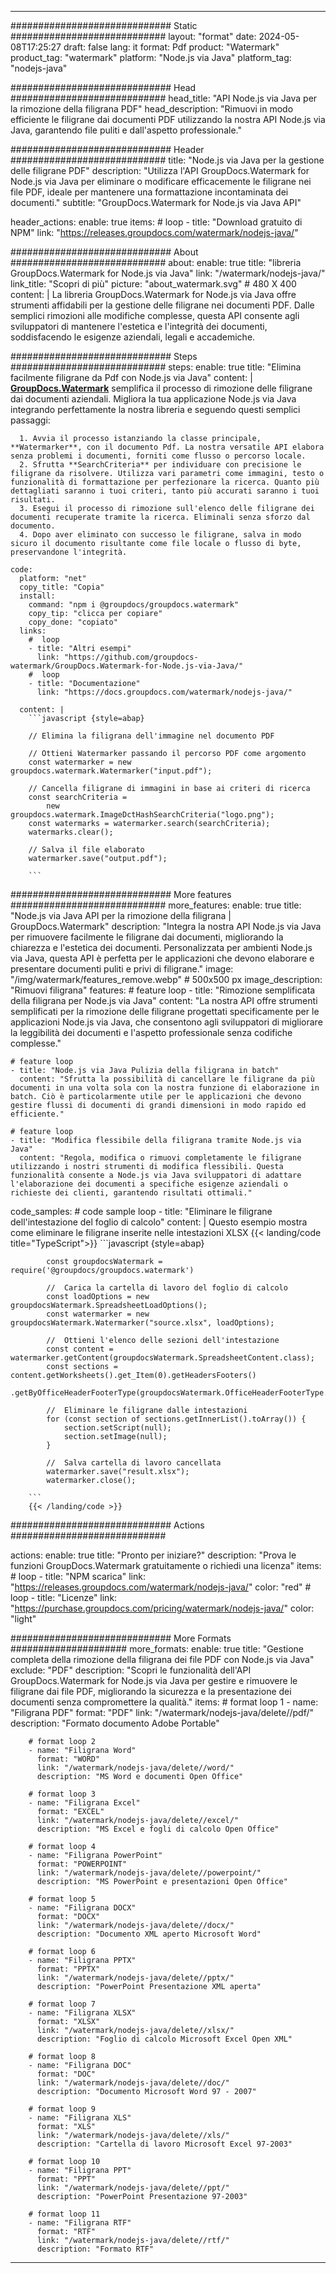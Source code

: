
---
############################# Static ############################
layout: "format"
date:  2024-05-08T17:25:27
draft: false
lang: it
format: Pdf
product: "Watermark"
product_tag: "watermark"
platform: "Node.js via Java"
platform_tag: "nodejs-java"

############################# Head ############################
head_title: "API Node.js via Java per la rimozione della filigrana PDF"
head_description: "Rimuovi in modo efficiente le filigrane dai documenti PDF utilizzando la nostra API Node.js via Java, garantendo file puliti e dall'aspetto professionale."

############################# Header ############################
title: "Node.js via Java per la gestione delle filigrane PDF" 
description: "Utilizza l'API GroupDocs.Watermark for Node.js via Java per eliminare o modificare efficacemente le filigrane nei file PDF, ideale per mantenere una formattazione incontaminata dei documenti."
subtitle: "GroupDocs.Watermark for Node.js via Java API" 

header_actions:
  enable: true
  items:
    #  loop
    - title: "Download gratuito di NPM"
      link: "https://releases.groupdocs.com/watermark/nodejs-java/"
      
############################# About ############################
about:
    enable: true
    title: "libreria GroupDocs.Watermark for Node.js via Java"
    link: "/watermark/nodejs-java/"
    link_title: "Scopri di più"
    picture: "about_watermark.svg" # 480 X 400
    content: |
       La libreria GroupDocs.Watermark for Node.js via Java offre strumenti affidabili per la gestione delle filigrane nei documenti PDF. Dalle semplici rimozioni alle modifiche complesse, questa API consente agli sviluppatori di mantenere l'estetica e l'integrità dei documenti, soddisfacendo le esigenze aziendali, legali e accademiche.

############################# Steps ############################
steps:
    enable: true
    title: "Elimina facilmente filigrane da Pdf con Node.js via Java"
    content: |
      **[GroupDocs.Watermark](https://products.groupdocs.com/watermark/nodejs-java/)** semplifica il processo di rimozione delle filigrane dai documenti aziendali. Migliora la tua applicazione Node.js via Java integrando perfettamente la nostra libreria e seguendo questi semplici passaggi:
      
      1. Avvia il processo istanziando la classe principale, **Watermarker**, con il documento Pdf. La nostra versatile API elabora senza problemi i documenti, forniti come flusso o percorso locale.
      2. Sfrutta **SearchCriteria** per individuare con precisione le filigrane da risolvere. Utilizza vari parametri come immagini, testo o funzionalità di formattazione per perfezionare la ricerca. Quanto più dettagliati saranno i tuoi criteri, tanto più accurati saranno i tuoi risultati.
      3. Esegui il processo di rimozione sull'elenco delle filigrane dei documenti recuperate tramite la ricerca. Eliminali senza sforzo dal documento.
      4. Dopo aver eliminato con successo le filigrane, salva in modo sicuro il documento risultante come file locale o flusso di byte, preservandone l'integrità.
   
    code:
      platform: "net"
      copy_title: "Copia"
      install:
        command: "npm i @groupdocs/groupdocs.watermark"
        copy_tip: "clicca per copiare"
        copy_done: "copiato"
      links:
        #  loop
        - title: "Altri esempi"
          link: "https://github.com/groupdocs-watermark/GroupDocs.Watermark-for-Node.js-via-Java/"
        #  loop
        - title: "Documentazione"
          link: "https://docs.groupdocs.com/watermark/nodejs-java/"
          
      content: |
        ```javascript {style=abap}

        // Elimina la filigrana dell'immagine nel documento PDF

        // Ottieni Watermarker passando il percorso PDF come argomento
        const watermarker = new groupdocs.watermark.Watermarker("input.pdf");
        
        // Cancella filigrane di immagini in base ai criteri di ricerca
        const searchCriteria = 
            new groupdocs.watermark.ImageDctHashSearchCriteria("logo.png");
        const watermarks = watermarker.search(searchCriteria);
        watermarks.clear();

        // Salva il file elaborato
        watermarker.save("output.pdf");
        
        ```            

############################# More features ############################
more_features:
  enable: true
  title: "Node.js via Java API per la rimozione della filigrana | GroupDocs.Watermark"
  description: "Integra la nostra API Node.js via Java per rimuovere facilmente le filigrane dai documenti, migliorando la chiarezza e l'estetica dei documenti. Personalizzata per ambienti Node.js via Java, questa API è perfetta per le applicazioni che devono elaborare e presentare documenti puliti e privi di filigrane."
  image: "/img/watermark/features_remove.webp" # 500x500 px
  image_description: "Rimuovi filigrana"
  features:
    # feature loop
    - title: "Rimozione semplificata della filigrana per Node.js via Java"
      content: "La nostra API offre strumenti semplificati per la rimozione delle filigrane progettati specificamente per le applicazioni Node.js via Java, che consentono agli sviluppatori di migliorare la leggibilità dei documenti e l'aspetto professionale senza codifiche complesse."

    # feature loop
    - title: "Node.js via Java Pulizia della filigrana in batch"
      content: "Sfrutta la possibilità di cancellare le filigrane da più documenti in una volta sola con la nostra funzione di elaborazione in batch. Ciò è particolarmente utile per le applicazioni che devono gestire flussi di documenti di grandi dimensioni in modo rapido ed efficiente."

    # feature loop
    - title: "Modifica flessibile della filigrana tramite Node.js via Java"
      content: "Regola, modifica o rimuovi completamente le filigrane utilizzando i nostri strumenti di modifica flessibili. Questa funzionalità consente a Node.js via Java sviluppatori di adattare l'elaborazione dei documenti a specifiche esigenze aziendali o richieste dei clienti, garantendo risultati ottimali."
      
  code_samples:
    # code sample loop
    - title: "Eliminare le filigrane dell'intestazione del foglio di calcolo"
      content: |
        Questo esempio mostra come eliminare le filigrane inserite nelle intestazioni XLSX
        {{< landing/code title="TypeScript">}}
        ```javascript {style=abap}
        
            const groupdocsWatermark = require('@groupdocs/groupdocs.watermark')

            //  Carica la cartella di lavoro del foglio di calcolo
            const loadOptions = new groupdocsWatermark.SpreadsheetLoadOptions();
            const watermarker = new groupdocsWatermark.Watermarker("source.xlsx", loadOptions);

            //  Ottieni l'elenco delle sezioni dell'intestazione
            const content = watermarker.getContent(groupdocsWatermark.SpreadsheetContent.class);
            const sections = content.getWorksheets().get_Item(0).getHeadersFooters()
                .getByOfficeHeaderFooterType(groupdocsWatermark.OfficeHeaderFooterType.HeaderPrimary).getSections();
  
            //  Eliminare le filigrane dalle intestazioni
            for (const section of sections.getInnerList().toArray()) {
                section.setScript(null);
                section.setImage(null);
            }

            //  Salva cartella di lavoro cancellata
            watermarker.save("result.xlsx");
            watermarker.close();

        ```
        {{< /landing/code >}}


############################# Actions ############################

actions:
  enable: true
  title: "Pronto per iniziare?"
  description: "Prova le funzioni GroupDocs.Watermark gratuitamente o richiedi una licenza"
  items:
    #  loop
    - title: "NPM scarica"
      link: "https://releases.groupdocs.com/watermark/nodejs-java/"
      color: "red"
        #  loop
    - title: "Licenze"
      link: "https://purchase.groupdocs.com/pricing/watermark/nodejs-java/"
      color: "light"


############################# More Formats #####################
more_formats:
    enable: true
    title: "Gestione completa della rimozione della filigrana dei file PDF con Node.js via Java"
    exclude: "PDF"
    description: "Scopri le funzionalità dell'API GroupDocs.Watermark for Node.js via Java per gestire e rimuovere le filigrane dai file PDF, migliorando la sicurezza e la presentazione dei documenti senza compromettere la qualità."
    items: 
        # format loop 1
        - name: "Filigrana PDF"
          format: "PDF"
          link: "/watermark/nodejs-java/delete//pdf/"
          description: "Formato documento Adobe Portable"

        # format loop 2
        - name: "Filigrana Word"
          format: "WORD"
          link: "/watermark/nodejs-java/delete//word/"
          description: "MS Word e documenti Open Office"
          
        # format loop 3
        - name: "Filigrana Excel"
          format: "EXCEL"
          link: "/watermark/nodejs-java/delete//excel/"
          description: "MS Excel e fogli di calcolo Open Office"

        # format loop 4
        - name: "Filigrana PowerPoint"
          format: "POWERPOINT"
          link: "/watermark/nodejs-java/delete//powerpoint/"
          description: "MS PowerPoint e presentazioni Open Office"

        # format loop 5
        - name: "Filigrana DOCX"
          format: "DOCX"
          link: "/watermark/nodejs-java/delete//docx/"
          description: "Documento XML aperto Microsoft Word"
          
        # format loop 6
        - name: "Filigrana PPTX"
          format: "PPTX"
          link: "/watermark/nodejs-java/delete//pptx/"
          description: "PowerPoint Presentazione XML aperta"
          
        # format loop 7
        - name: "Filigrana XLSX"
          format: "XLSX"
          link: "/watermark/nodejs-java/delete//xlsx/"
          description: "Foglio di calcolo Microsoft Excel Open XML"

        # format loop 8
        - name: "Filigrana DOC"
          format: "DOC"
          link: "/watermark/nodejs-java/delete//doc/"
          description: "Documento Microsoft Word 97 - 2007"

        # format loop 9
        - name: "Filigrana XLS"
          format: "XLS"
          link: "/watermark/nodejs-java/delete//xls/"
          description: "Cartella di lavoro Microsoft Excel 97-2003"

        # format loop 10
        - name: "Filigrana PPT"
          format: "PPT"
          link: "/watermark/nodejs-java/delete//ppt/"
          description: "PowerPoint Presentazione 97-2003"

        # format loop 11
        - name: "Filigrana RTF"
          format: "RTF"
          link: "/watermark/nodejs-java/delete//rtf/"
          description: "Formato RTF"

---